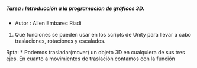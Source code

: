 ##### Tarea : Introducción a la programacion de gráficos 3D.

* Autor : Alien Embarec Riadi

1.	Qué funciones se pueden usar en los scripts de Unity para llevar a cabo traslaciones, rotaciones y escalados. 

Rpta:	* Podemos trasladar(mover) un objeto 3D en cualquiera de sus tres ejes. En cuanto a movimientos de traslación contamos con la función


